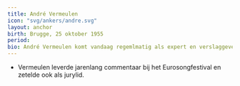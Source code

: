 ```yaml
---
title: André Vermeulen
icon: "svg/ankers/andre.svg"
layout: anchor
birth: Brugge, 25 oktober 1955
period:
bio: André Vermeulen komt vandaag regemlmatig als expert en verslaggever aan bod in Het Journaal. Begin jaren '90 was hij ook anker. André is gespecialiseerd in muziek, showbusiness, de monarchie en buitenlandse zaken (Italië, Spanje, Latijns-Amerika).
---
```

* Vermeulen leverde jarenlang commentaar bij het Eurosongfestival en zetelde ook als jurylid.
